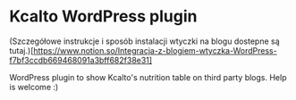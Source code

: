 # Kcalto WordPress plugin

(Szczegółowe instrukcje i sposób instalacji wtyczki na blogu dostepne są tutaj.)[https://www.notion.so/Integracja-z-blogiem-wtyczka-WordPress-f7bf3ccdb669468091a3bff682f38e31]

WordPress plugin to show Kcalto's nutrition table on third party blogs. Help is welcome :)
